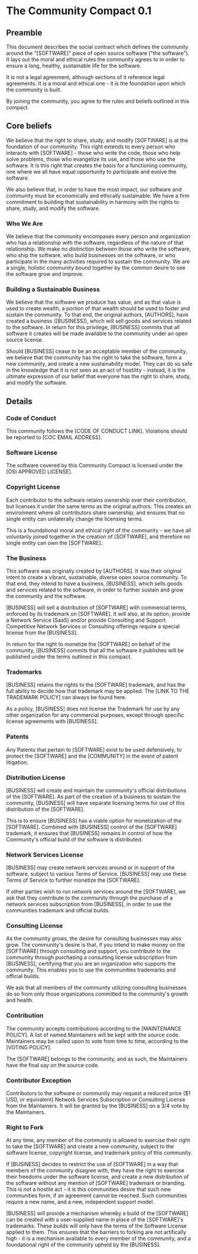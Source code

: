 # The Community Compact 0.1

## Preamble

This document describes the social contract which defines the community around
the "[SOFTWARE]" piece of open source software ("the software"). It lays out
the moral and ethical rules the community agrees to in order to ensure a long,
healthy, sustainable life for the software.

It is not a legal agreement, although sections of it reference legal
agreements. It is a moral and ethical one - it is the foundation upon which the
community is built. 

By joining the community, you agree to the rules and beliefs outlined in this
compact.


## Core beliefs

We believe that the right to share, study, and modify [SOFTWARE] is at the
foundation of our community. This right extends to every person who interacts
with [SOFTWARE] - those who write the code, those who help solve problems,
those who evangelize its use, and those who use the software. It is this
right that creates the basis for a functioning community, one where we all
have equal opportunity to participate and evolve the software.

We also believe that, in order to have the most impact, our software and 
community must be economically and ethically sustainable. We have a firm 
commitment to building that sustainability in harmony with the rights to 
share, study, and modify the software.

### Who We Are

We believe that the community encompases every person and organization who has 
a relationship with the software, regardless of the nature of that relationship.
We make no distinction between those who write the software, who ship the
software, who build businesses on the software, or who participate in the many
activities required to sustain the community. We are a single, holistic community
bound together by the common desire to see the software grow and improve.

### Building a Sustainable Business

We believe that the software we produce has value, and as that value is used to
create wealth, a portion of that wealth should be used to foster and sustain
the community. To that end, the original authors, [AUTHORS], have created a
business ([BUSINESS]), which will sell goods and services related to the
software. In return for this privilege, [BUSINESS] commits that all software it
creates will be made available to the community under an open source license.

Should [BUSINESS] cease to be an acceptable member of the community, we believe 
that the community has the right to take the software, form a new community, and 
create a new sustainability model. They can do so safe in the knowledge that it 
is not seen as an act of hostility - instead, it is the ultimate expression of 
our belief that everyone has the right to share, study, and modify the software.

## Details

### Code of Conduct

This community follows the [CODE OF CONDUCT LINK].  Violations should be
reported to [COC EMAIL ADDRESS]. 

### Software License

The software covered by this Community Compact is licensed under the [OSI
APPROVED LICENSE]. 

### Copyright License

Each contributor to the software retains ownership over their contribution,
but licenses it under the same terms as the original authors. This creates an
environment where all contributors share ownership, and ensures that no single
entity can unilaterally change the licensing terms.

This is a foundational moral and ethical right of the community - we have all
voluntarily joined together in the creation of [SOFTWARE], and therefore no
single entity can own the [SOFTWARE].

### The Business

This software was originally created by [AUTHORS]. It was their original intent
to create a vibrant, sustainable, diverse open source community. To that end,
they intend to have a business, [BUSINESS], which sells goods and services
related to the software, in order to further sustain and grow the community and
the software.

[BUSINESS] will sell a distribution of [SOFTWARE] with commercial terms,
enforced by its trademark on [SOFTWARE]. It will also, at its option, provide a
Network Service (SaaS) and/or provide Consulting and Support. Competitive
Network Services or Consulting offerings require a special license from the
[BUSINESS]. 

In return for the right to monetize the [SOFTWARE] on behalf of the community,
[BUSINESS] commits that all the software it publishes will be published under
the terms outlined in this compact. 

### Trademarks

[BUSINESS] retains the rights to the [SOFTWARE] trademark, and has the full
ability to decide how that trademark may be applied. The [LINK TO THE TRADEMARK
POLICY] can always be found here.

As a policy, [BUSINESS] does not license the Trademark for use by any other
organization for any commercial purposes, except through specific license
agreements with [BUSINESS].

### Patents

Any Patents that pertain to [SOFTWARE] exist to be used defensively, to
protect the [SOFTWARE] and the [COMMUNITY] in the event of patent litigation.

### Distribution License

[BUSINESS] will create and maintain the community's official distributions of
the [SOFTWARE].  As part of the creation of a business to sustain the
community, [BUSINESS] will have separate licensing terms for use of this 
distribution of the [SOFTWARE].

This is to ensure [BUSINESS] has a viable option for monetization of the
[SOFTWARE]. Combined with [BUSINESS] control of the [SOFTWARE] trademark, it
ensures that [BUSINESS] remains in control of how the Community's official build
of the software is distributed. 

### Network Services License

[BUSINESS] may create network services around or in support of the software,
subject to various Terms of Service. [BUSINESS] may use these Terms of Service
to further monetize the [SOFTWARE].

If other parties wish to run network services around the [SOFTWARE], we ask
that they contribute to the community through the purchase of a network
services subscription from [BUSINESS], in order to use the communities
trademark and official builds.

### Consulting License

As the community grows, the desire for consulting businesses may also grow. The
community's desire is that, if you intend to make money on the [SOFTWARE] through
consulting and support, you contribute to the community through purchasing a
consulting license subscription from [BUSINESS], certifying that you are an
organization who supports the community. This enables you to use the communities
trademarks and official builds.

We ask that all members of the community utilizing consulting businesses do so
from only those organizations committed to the community's growth and health.

### Contribution

The community accepts contributions according to the [MAINTENANCE POLICY]. A
list of named Maintainers will be kept with the source code. Maintainers
may be called upon to vote from time to time, according to the [VOTING POLICY].

The [SOFTWARE] belongs to the community, and as such, the Maintainers have the
final say on the source code.

### Contributor Exception

Contributors to the software or community may request a reduced price ($1 USD, or
equivalent) Network Services Subscription or Consulting License from the
Maintainers. It will be granted by the [BUSINESS] on a 3/4 vote by the
Maintainers. 

### Right to Fork

At any time, any member of the community is allowed to exercise their right
to take the [SOFTWARE] and create a new community, subject to the software
license, copyright license, and trademark policy of this community.

If [BUSINESS] decides to restrict the use of [SOFTWARE] in a way that members
of the community disagree with, they have the right to exercise their freedoms
under the software license, and create a new distribution of the software
without any mention of [SOFTWARE] trademark or branding. This is not a hostile
act - it is this communities desire that such new communities form, if an
agreement cannot be reached. Such communities require a new name, and a new,
independent support model.

[BUSINESS] will provide a mechanism whereby a build of the [SOFTWARE]
can be created with a user-supplied name in place of the [SOFTWARE]'s
trademarks. These builds will only have the terms of the Software License
applied to them. This ensures that the barriers to forking are not artifically
high - it is a mechanism available to every member of the community, and a
foundational right of the community upheld by the [BUSINESS].
 

